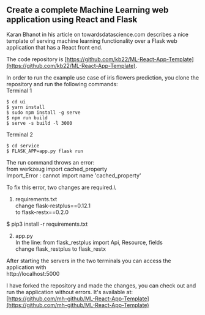 ## Create a complete Machine Learning web application using React and Flask

Karan Bhanot in his article on towardsdatascience.com describes a nice template of serving machine learning functionality over a Flask web application that has a React front end.

The code repository is [https://github.com/kb22/ML-React-App-Template](https://github.com/kb22/ML-React-App-Template).

In order to run the example use case of iris flowers prediction, you clone the repository and run the following commands:\
Terminal 1
```
$ cd ui
$ yarn install
$ sudo npm install -g serve
$ npm run build
$ serve -s build -l 3000
```

Terminal 2
```
$ cd service
$ FLASK_APP=app.py flask run
```

The run command throws an error:\
from werkzeug import cached_property\
Import_Error : cannot import name 'cached_property'

To fix this error, two changes are required.\
1) requirements.txt\
change flask-restplus==0.12.1\
to flask-restx==0.2.0

$ pip3 install -r requirements.txt

2) app.py\
In the line: from flask_restplus import Api, Resource, fields\
change flask_restplus to flask_restx

After starting the servers in the two terminals you can access the application with\
http://localhost:5000

I have forked the repository and made the changes, you can check out and run the application without errors. It's available at:\
[https://github.com/mh-github/ML-React-App-Template](https://github.com/mh-github/ML-React-App-Template)